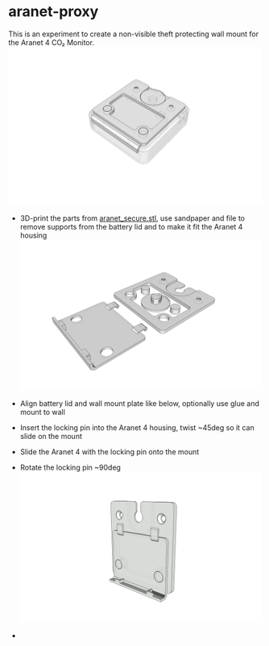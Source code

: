 # aranet-proxy

This is an experiment to create a non-visible theft protecting wall mount for the Aranet 4 CO₂ Monitor.
![parts](aranet_secure2.png)

- 3D-print the parts from [aranet_secure.stl](aranet_secure.stl), use sandpaper and file to remove supports from the battery lid and to make it fit the Aranet 4 housing
![parts](aranet_secure1.png)

- Align battery lid and wall mount plate like below, optionally use glue and mount to wall
- Insert the locking pin into the Aranet 4 housing, twist ~45deg so it can slide on the mount
- Slide the Aranet 4 with the locking pin onto the mount
- Rotate the locking pin ~90deg
![glue](aranet_secure30.gif)

-